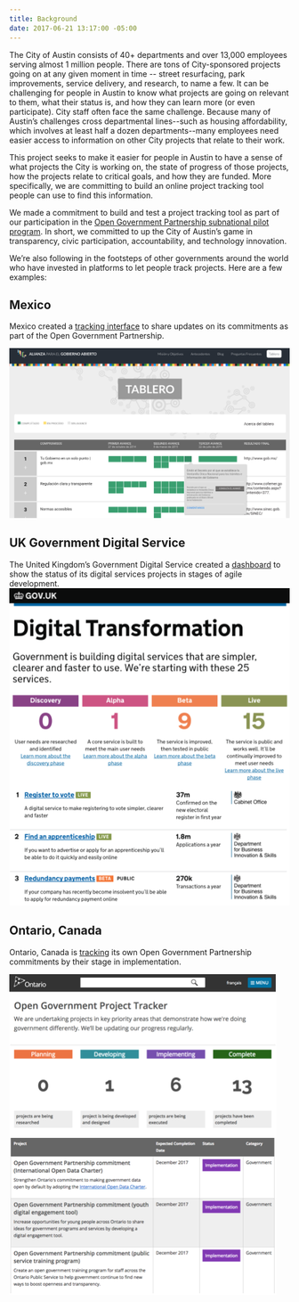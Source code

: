 ```yaml
---
title: Background
date: 2017-06-21 13:17:00 -05:00
---
```


The City of Austin consists of 40+ departments and over 13,000 employees serving almost 1 million people. There are tons of City-sponsored projects going on at any given moment in time -- street resurfacing, park improvements, service delivery, and research, to name a few. It can be challenging for people in Austin to know what projects are going on relevant to them, what their status is, and how they can learn more (or even participate). City staff often face the same challenge. Because many of Austin’s challenges cross departmental lines--such as housing affordability, which involves at least half a dozen departments--many employees need easier access to information on other City projects that relate to their work. 
 
This project seeks to make it easier for people in Austin to have a sense of what projects the City is working on, the state of progress of those projects, how the projects relate to critical goals, and how they are funded. More specifically, we are committing to build an online project tracking tool people can use to find this information. 
 
We made a commitment to build and test a project tracking tool as part of our participation in the [Open Government Partnership subnational pilot program](https://opengovpartnership.bloomfire.com/posts/1315600-austin-s-open-government-partnership-action-plan). In short, we committed to up the City of Austin’s game in transparency, civic participation, accountability, and technology innovation. 
 
We’re also following in the footsteps of other governments around the world who have invested in platforms to let people track projects. Here are a few examples:

## Mexico

Mexico created a [tracking interface](http://tablero.gobabiertomx.org/) to share updates on its commitments as part of the Open Government Partnership.

![Mexico's project tracking tool, titled "Tablero". The interface shows open government commitments Mexico has made  and where they are in the process.](/uploads/Project%20tracking%20-%20Mexico.png)
 
## UK Government Digital Service

The United Kingdom’s Government Digital Service created a [dashboard](https://www.gov.uk/transformation/exemplars) to show the status of its digital services projects in stages of agile development.
![UK Government Digital Service projects dashboard. Site shows projects at different stages of agile development process: Discovery (user needs are researched and identified), Alpha (A core service is built to meet the main user needs), Beta (The service is improved, then tested in public), and Live (The service is public and works well. It’ll be continually improved to meet user needs). The site provides links to more information on each project at each stage.](/uploads/UK%20GDS%20transformation.png)

## Ontario, Canada

Ontario, Canada is [tracking](https://www.ontario.ca/page/open-government-project-tracker) its own Open Government Partnership commitments by their stage in implementation.

![Ontario's open government project tracker. Site shows different open government projects by their stage of completion: Planning (projects are being researched), Developing (project is being developed and designed), Implementing (projects are being executed), and Complete (projects have been completed). The site provides links to more information on each project at each stage.](/uploads/Ontario%20project%20tracker.png)